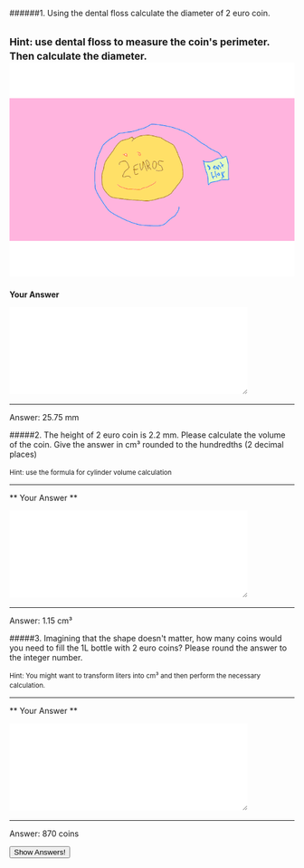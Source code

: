 ######1. Using the dental floss calculate the diameter of 2 euro coin.

<small><span class="gray">Hint</span>: use dental floss to measure the coin's perimeter. Then calculate the diameter.</small>
![](2euros.png)
---

**Your Answer**

<textarea style="border:none;" rows="10" cols="50"></textarea>
---

<div class="answer hidden">
    Answer: 25.75 mm
</div>

#####2. The height of 2 euro coin is 2.2 mm. Please calculate the volume of the coin. Give the answer in cm³ rounded to the  hundredths (2 decimal places)

<small><span class="gray">Hint</span>: use the formula for cylinder volume calculation</small>

---
** Your Answer **

<textarea style="border:none;" rows="10" cols="50"></textarea>
---

<div class="answer hidden">
    Answer: 1.15 cm³
</div>

#####3. Imagining that the shape doesn't matter, how many coins would you need to fill the 1L bottle with 2 euro coins? Please round the answer to the integer number.

<small><span class="gray">Hint</span>: You might want to transform liters into cm³ and then perform the necessary calculation.</small>

---
** Your Answer **

<textarea style="border:none;" rows="10" cols="50"></textarea>
---

<div class="answer hidden">
    Answer: 870 coins
</div>

<button class="show-answers">Show Answers!</button>